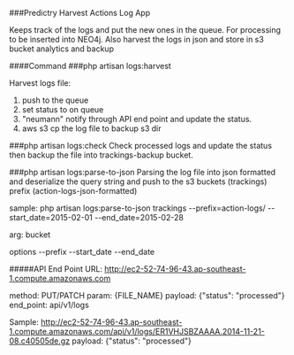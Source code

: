###Predictry Harvest Actions Log App

Keeps track of the logs and put the new ones in the queue. For processing to be inserted into NEO4j.
Also harvest the logs in json and store in s3 bucket analytics and backup

####Command
###php artisan logs:harvest

Harvest logs file:
1. push to the queue
2. set status to on queue
3. "neumann" notify through API end point and update the status.
4. aws s3 cp the log file to backup s3 dir

###php artisan logs:check
Check processed logs and update the status then backup the file into trackings-backup bucket.

###php artisan logs:parse-to-json
Parsing the log file into json formatted and deserialize the query string and push to the s3 buckets (trackings) prefix (action-logs-json-formatted)

sample:
php artisan logs:parse-to-json trackings --prefix=action-logs/ --start_date=2015-02-01 --end_date=2015-02-28

arg:
bucket

options
--prefix
--start_date
--end_date

#####API End Point
URL: http://ec2-52-74-96-43.ap-southeast-1.compute.amazonaws.com

method: PUT/PATCH
param: {FILE_NAME}
payload: {"status": "processed"}
end_point: api/v1/logs

Sample:
http://ec2-52-74-96-43.ap-southeast-1.compute.amazonaws.com/api/v1/logs/ER1VHJSBZAAAA.2014-11-21-08.c40505de.gz
payload: {"status": "processed"}
